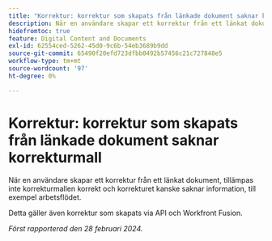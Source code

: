 ```yaml
---
title: "Korrektur: korrektur som skapats från länkade dokument saknar korrekturmall"
description: När en användare skapar ett korrektur från ett länkat dokument, tillämpas inte korrekturmallen korrekt och korrekturet kanske saknar information, till exempel arbetsflödet.
hidefromtoc: true
feature: Digital Content and Documents
exl-id: 62554ced-5262-45d0-9c6b-54eb3689b9dd
source-git-commit: 65490f20efd723dfbb0492b57456c21c727848e5
workflow-type: tm+mt
source-wordcount: '97'
ht-degree: 0%

---
```


# Korrektur: korrektur som skapats från länkade dokument saknar korrekturmall

<!--On WF, WFF, WFP TOCs-->

<!--

>[!NOTE]
>
>This issue was fixed on March 14, 2024.

-->

När en användare skapar ett korrektur från ett länkat dokument, tillämpas inte korrekturmallen korrekt och korrekturet kanske saknar information, till exempel arbetsflödet.

Detta gäller även korrektur som skapats via API och Workfront Fusion.

_Först rapporterad den 28 februari 2024._
